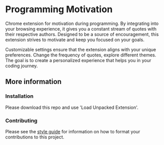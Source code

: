 # Programming Motivation
Chrome extension for motivation during programming. By integrating into your browsing experience, it gives you a constant stream of quotes with their respective authors. Designed to be a source of encouragement, this extension strives to motivate and keep you focused on your goals.

Customizable settings ensure that the extension aligns with your unique preferences. Change the frequency of quotes, explore different themes. The goal is to create a personalized experience that helps you in your coding journey.

## More information
### Installation
Please download this repo and use 'Load Unpacked Extension'.

### Contributing
Please see the [style guide](https://docs.github.com/en/contributing) for information on how to format your contributions to this project.
